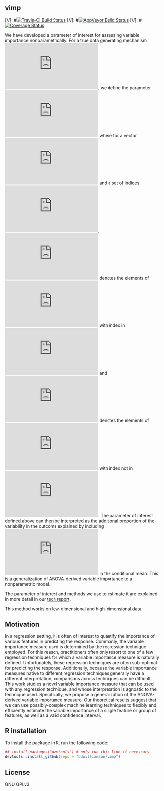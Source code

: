 ## vimp

[//]: #[![Travis-CI Build Status](https://travis-ci.org/bdwilliamson/vimp.svg?branch=master)](https://travis-ci.org/bdwilliamson/vimp)
[//]: #[![AppVeyor Build Status](https://ci.appveyor.com/api/projects/status/github/bdwilliamson/vimp?branch=master&svg=true)](https://ci.appveyor.com/project/bdwilliamson/vimp)
[//]: #[![Coverage Status](https://codecov.io/github/bdwilliamson/vimp/coverage.svg?branch=master)](https://codecov.io/github/bdwilliamson/vimp?branch=master)

We have developed a parameter of interest for assessing variable importance nonparametrically. For a true data generating mechanism ![equation](http://latex.codecogs.com/gif.latex?P_0), we define the parameter ![equation](http://latex.codecogs.com/gif.latex?%5CPsi_s%28P_0%29%20%3A%3D%20%5Cfrac%7B%5Cint%20%5C%7BE_%7BP_0%7D%28Y%20%5Cmid%20X%20%3D%20x%29%20-%20E_%7BP_0%7D%28Y%20%5Cmid%20X_%7B%28-s%29%7D%20%3D%20x_%7B%28-s%29%7D%29%5C%7D%5E2%20dP_0%28x%29%7D%7Bvar_%7BP_0%7D%28Y%29%7D%2C) where for a vector ![equation](http://latex.codecogs.com/gif.latex?v) and a set of indices ![equation](http://latex.codecogs.com/gif.latex?r), ![equation](http://latex.codecogs.com/gif.latex?v_r) denotes the elements of ![equation](http://latex.codecogs.com/gif.latex?v) with index in ![equation](http://latex.codecogs.com/gif.latex?r) and ![equation](http://latex.codecogs.com/gif.latex?v_%7B%28-r%29%7D) denotes the elements of ![equation](http://latex.codecogs.com/gif.latex?v) with index not in ![equation](http://latex.codecogs.com/gif.latex?r). The parameter of interest defined above can then be interpreted as the additional proportion of the variability in the outcome explained by including ![equation](http://latex.codecogs.com/gif.latex?X_s) in the conditional mean. This is a generalization of ANOVA-derived variable importance to a nonparametric model. 

The parameter of interest and methods we use to estimate it are explained in more detail in our [tech report](http://biostats.bepress.com/uwbiostat/paper422/).

This method works on low-dimensional and high-dimensional data. 

## Motivation

In a regression setting, it is often of interest to quantify the importance of various features in predicting the response. Commonly, the variable importance measure used is determined by the regression technique employed. For this reason, practitioners often only resort to one of a few regression techniques for which a variable importance measure is naturally defined. Unfortunately, these regression techniques are often sub-optimal for predicting the response. Additionally, because the variable importance measures native to different regression techniques generally have a different interpretation, comparisons across techniques can be difficult. This work studies a novel variable importance measure that can be used with any regression technique, and whose interpretation is agnostic to the technique used. Specifically, we propose a generalization of the ANOVA-derived variable importance measure. Our theoretical results suggest that we can use possibly-complex machine learning techniques to flexibly and efficiently estimate the variable importance of a single feature or group of features, as well as a valid confidence interval.

## R installation

To install the package in R, run the following code:

```r
## install.packages("devtools") # only run this line if necessary
devtools::install_github(repo = "bdwilliamson/vimp")
```

## License

GNU GPLv3
